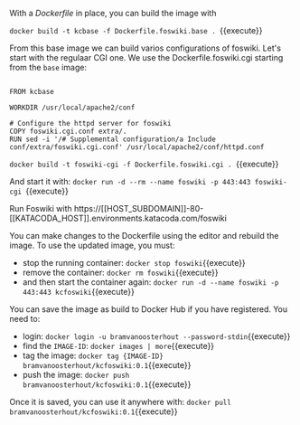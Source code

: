  With a _Dockerfile_ in place, you can build the image with

`docker build -t kcbase -f Dockerfile.foswiki.base . `{{execute}}

 From this base image we can build varios configurations of foswiki. Let's start with the regulaar CGI one. We use the Dockerfile.foswiki.cgi starting from the `base` image:

```

FROM kcbase

WORKDIR /usr/local/apache2/conf

# Configure the httpd server for foswiki
COPY foswiki.cgi.conf extra/.
RUN sed -i '/# Supplemental configuration/a Include conf/extra/foswiki.cgi.conf' /usr/local/apache2/conf/httpd.conf

```

`docker build -t foswiki-cgi -f Dockerfile.foswiki.cgi . `{{execute}}

 And start it with: `docker run -d --rm --name foswiki -p 443:443 foswiki-cgi `{{execute}}

 Run Foswiki with https://[[HOST_SUBDOMAIN]]-80-[[KATACODA_HOST]].environments.katacoda.com/foswiki

 You can make changes to the Dockerfile using the editor and rebuild the image. To use the updated image, you must:

  * stop the running container: `docker stop foswiki`{{execute}}
  * remove the container: `docker rm foswiki`{{execute}}
  * and then start the container again: `docker run -d --name foswiki -p 443:443 kcfoswiki`{{execute}}

 You can save the image as build to Docker Hub if you have registered. You need to:

  * login: `docker login -u bramvanoosterhout --password-stdin`{{execute}}
  * find the `IMAGE-ID`: `docker images | more`{{execute}}
  * tag the image: `docker tag {IMAGE-ID} bramvanoosterhout/kcfoswiki:0.1`{{execute}}
  * push the image: `docker push bramvanoosterhout/kcfoswiki:0.1`{{execute}}

 Once it is saved, you can use it anywhere with: `docker pull bramvanoosterhout/kcfoswiki:0.1`{{execute}}

